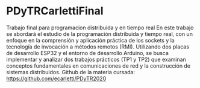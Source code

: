 # PDyTRCarlettiFinal
Trabajo final para programacion distribuida y en tiempo real
En este trabajo se abordará el estudio de la programación distribuida y tiempo real, con un enfoque en la comprensión y aplicación práctica de los sockets y la tecnología de invocación a métodos remotos (RMI). Utilizando dos placas de desarrollo ESP32 y el entorno de desarrollo Arduino, se busca implementar y analizar dos trabajos prácticos (TP1 y TP2) que examinan conceptos fundamentales en comunicaciones de red y la construcción de sistemas distribuidos.
Github de la materia cursada: https://github.com/ecarletti/PDyTR2020
